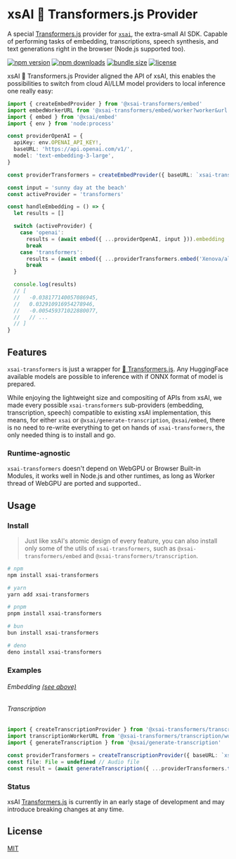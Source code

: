 # xsAI 🤗 Transformers.js Provider

A special [Transformers.js](https://huggingface.co/docs/transformers.js/en/index) provider for [`xsai`](https://github.com/moeru-ai/xsai), the extra-small AI SDK. Capable of performing tasks of
embedding, transcriptions, speech synthesis, and text generations right in the browser (Node.js supported too).

<!-- automd:badges name="xsai" provider="badgen" color="cyan" license bundlephobia -->

[![npm version](https://flat.badgen.net/npm/v/xsai-transformers?color=cyan)](https://npmjs.com/package/xsai-transformers)
[![npm downloads](https://flat.badgen.net/npm/dm/xsai?color=cyan)](https://npm.chart.dev/xsai-transformers)
[![bundle size](https://flat.badgen.net/bundlephobia/minzip/xsai-transformers?color=cyan)](https://bundlephobia.com/package/xsai-transformers)
[![license](https://flat.badgen.net/github/license/moeru-ai/xsai-transformers?color=cyan)](https://github.com/moeru-ai/xsai-transformers/blob/main/LICENSE.md)

<!-- /automd -->

xsAI 🤗 Transformers.js Provider aligned the API of xsAI, this enables the possibilities to switch from cloud AI/LLM model providers to local inference one really easy:

```ts
import { createEmbedProvider } from '@xsai-transformers/embed'
import embedWorkerURL from '@xsai-transformers/embed/worker?worker&url'
import { embed } from '@xsai/embed'
import { env } from 'node:process'

const providerOpenAI = {
  apiKey: env.OPENAI_API_KEY!,
  baseURL: 'https://api.openai.com/v1/',
  model: 'text-embedding-3-large',
}

const providerTransformers = createEmbedProvider({ baseURL: `xsai-transformers:///?worker-url=${embedWorkerURL}` })

const input = 'sunny day at the beach'
const activeProvider = 'transformers'

const handleEmbedding = () => {
  let results = []

  switch (activeProvider) {
    case 'openai':
      results = (await embed({ ...providerOpenAI, input })).embedding
      break
    case 'transformers':
      results = (await embed({ ...providerTransformers.embed('Xenova/all-MiniLM-L6-v2'), input })).embedding
      break
  }

  console.log(results)
  // [
  //   -0.038177140057086945,
  //   0.032910916954278946,
  //   -0.005459371022880077,
  //   // ...
  // ]
}
```

## Features

`xsai-transformers` is just a wrapper for [🤗 Transformers.js](https://huggingface.co/docs/transformers.js/en/index). Any HuggingFace available models are possible to inference with if ONNX format of model is prepared.

While enjoying the lightweight size and compositing of APIs from xsAI, we made every possible `xsai-transformers` sub-providers (embedding, transcription, speech) compatible to existing xsAI implementation, this means, for either `xsai` or `@xsai/generate-transcription`, `@xsai/embed`, there is no need to re-write everything to get on hands of `xsai-transformers`, the only needed thing is to install and go.

### Runtime-agnostic

`xsai-transformers` doesn't depend on WebGPU or Browser Built-in Modules, it works well in Node.js and other runtimes, as long as Worker thread of WebGPU are ported and supported..

## Usage

### Install

> Just like xsAI's atomic design of every feature, you can also install only some of the utils of `xsai-transformers`, such as `@xsai-transformers/embed` and `@xsai-transformers/transcription`.

<!-- automd:pm-install name="xsai" auto=false -->

```sh
# npm
npm install xsai-transformers

# yarn
yarn add xsai-transformers

# pnpm
pnpm install xsai-transformers

# bun
bun install xsai-transformers

# deno
deno install xsai-transformers
```

<!-- /automd -->

### Examples

###### Embedding [(see above)](#xsai--transformersjs-provider)

###### Transcription

```ts
import { createTranscriptionProvider } from '@xsai-transformers/transcription'
import transcriptionWorkerURL from '@xsai-transformers/transcription/worker?worker&url'
import { generateTranscription } from '@xsai/generate-transcription'

const providerTransformers = createTranscriptionProvider({ baseURL: `xsai-transformers:///?worker-url=${transcriptionWorkerURL}}` })
const file: File = undefined // Audio file
const result = (await generateTranscription({ ...providerTransformers.transcribe('onnx-community/whisper-large-v3-turbo'), file })).text
```

### Status

xsAI [Transformers.js](https://huggingface.co/docs/transformers.js/en/index) is currently in an early stage of development and may introduce breaking changes at any time.

## License

[MIT](LICENSE.md)

